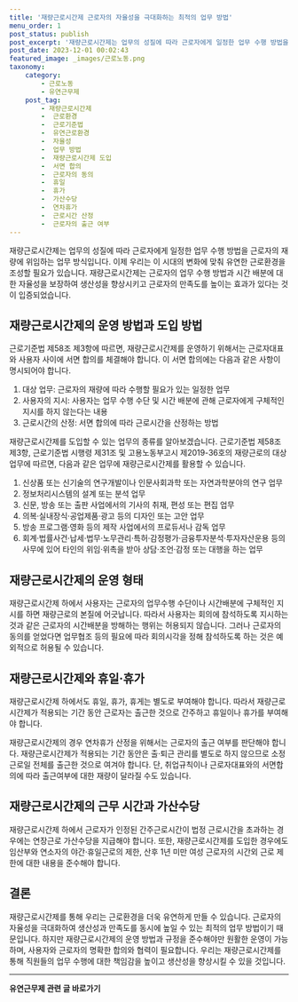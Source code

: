 ```yaml
---
title: '재량근로시간제 근로자의 자율성을 극대화하는 최적의 업무 방법'
menu_order: 1
post_status: publish
post_excerpt: '재량근로시간제는 업무의 성질에 따라 근로자에게 일정한 업무 수행 방법을 근로자의 재량에 위임하는 업무 방식입니다. 이제 우리는 이 시대의 변화에 맞춰 유연한 근로환경을 조성할 필요가 있습니다. 재량근로시간제는 근로자의 업무 수행 방법과 시간 배분에 대한 자율성을 보장하여 생산성을 향상시키고 근로자의 만족도를 높이는 효과가 있다는 것이 입증되었습니다.'
post_date: 2023-12-01 00:02:43
featured_image: _images/근로노동.png
taxonomy:
    category:
        - 근로노동
        - 유연근무제
    post_tag:
        - 재량근로시간제
        -  근로환경
        -  근로기준법
        -  유연근로환경
        -  자율성
        -  업무 방법
        -  재량근로시간제 도입
        -  서면 합의
        -  근로자의 동의
        -  휴일
        -  휴가
        -  가산수당
        -  연차휴가
        -  근로시간 산정
        -  근로자의 출근 여부
---
```



재량근로시간제는 업무의 성질에 따라 근로자에게 일정한 업무 수행 방법을 근로자의 재량에 위임하는 업무 방식입니다. 이제 우리는 이 시대의 변화에 맞춰 유연한 근로환경을 조성할 필요가 있습니다. 재량근로시간제는 근로자의 업무 수행 방법과 시간 배분에 대한 자율성을 보장하여 생산성을 향상시키고 근로자의 만족도를 높이는 효과가 있다는 것이 입증되었습니다.

## 재량근로시간제의 운영 방법과 도입 방법

근로기준법 제58조 제3항에 따르면, 재량근로시간제를 운영하기 위해서는 근로자대표와 사용자 사이에 서면 합의를 체결해야 합니다. 이 서면 합의에는 다음과 같은 사항이 명시되어야 합니다.

1. 대상 업무: 근로자의 재량에 따라 수행할 필요가 있는 일정한 업무
2. 사용자의 지시: 사용자는 업무 수행 수단 및 시간 배분에 관해 근로자에게 구체적인 지시를 하지 않는다는 내용
3. 근로시간의 산정: 서면 합의에 따라 근로시간을 산정하는 방법

재량근로시간제를 도입할 수 있는 업무의 종류를 알아보겠습니다. 근로기준법 제58조 제3항, 근로기준법 시행령 제31조 및 고용노동부고시 제2019-36호의 재량근로의 대상 업무에 따르면, 다음과 같은 업무에 재량근로시간제를 활용할 수 있습니다.

1. 신상품 또는 신기술의 연구개발이나 인문사회과학 또는 자연과학분야의 연구 업무
2. 정보처리시스템의 설계 또는 분석 업무
3. 신문, 방송 또는 출판 사업에서의 기사의 취재, 편성 또는 편집 업무
4. 의복·실내장식·공업제품·광고 등의 디자인 또는 고안 업무
5. 방송 프로그램·영화 등의 제작 사업에서의 프로듀서나 감독 업무
6. 회계·법률사건·납세·법무·노무관리·특허·감정평가·금융투자분석·투자자산운용 등의 사무에 있어 타인의 위임·위촉을 받아 상담·조언·감정 또는 대행을 하는 업무

## 재량근로시간제의 운영 형태

재량근로시간제 하에서 사용자는 근로자의 업무수행 수단이나 시간배분에 구체적인 지시를 하면 재량근로의 본질에 어긋납니다. 따라서 사용자는 회의에 참석하도록 지시하는 것과 같은 근로자의 시간배분을 방해하는 행위는 허용되지 않습니다. 그러나 근로자의 동의를 얻었다면 업무협조 등의 필요에 따라 회의시각을 정해 참석하도록 하는 것은 예외적으로 허용될 수 있습니다.

## 재량근로시간제와 휴일·휴가

재량근로시간제 하에서도 휴일, 휴가, 휴게는 별도로 부여해야 합니다. 따라서 재량근로시간제가 적용되는 기간 동안 근로자는 출근한 것으로 간주하고 휴일이나 휴가를 부여해야 합니다.

재량근로시간제의 경우 연차휴가 산정을 위해서는 근로자의 출근 여부를 판단해야 합니다. 재량근로시간제가 적용되는 기간 동안은 출·퇴근 관리를 별도로 하지 않으므로 소정근로일 전체를 출근한 것으로 여겨야 합니다. 단, 취업규칙이나 근로자대표와의 서면합의에 따라 출근여부에 대한 재량이 달라질 수도 있습니다.

## 재량근로시간제의 근무 시간과 가산수당

재량근로시간제 하에서 근로자가 인정된 간주근로시간이 법정 근로시간을 초과하는 경우에는 연장근로 가산수당을 지급해야 합니다. 또한, 재량근로시간제를 도입한 경우에도 임산부와 연소자의 야간·휴일근로의 제한, 산후 1년 미만 여성 근로자의 시간외 근로 제한에 대한 내용을 준수해야 합니다.

## 결론

재량근로시간제를 통해 우리는 근로환경을 더욱 유연하게 만들 수 있습니다. 근로자의 자율성을 극대화하여 생산성과 만족도를 동시에 높일 수 있는 최적의 업무 방법이기 때문입니다. 하지만 재량근로시간제의 운영 방법과 규정을 준수해야만 원활한 운영이 가능하며, 사용자와 근로자의 명확한 합의와 협력이 필요합니다. 우리는 재량근로시간제를 통해 직원들의 업무 수행에 대한 책임감을 높이고 생산성을 향상시킬 수 있을 것입니다.
<!-- wp:separator -->
<hr class="wp-block-separator has-alpha-channel-opacity"/>
<!-- /wp:separator -->

<!-- wp:group {"backgroundColor":"base","layout":{"type":"constrained"}} -->
<div class="wp-block-group has-base-background-color has-background"><!-- wp:paragraph {"align":"center","fontSize":"medium"} -->
<p class="has-text-align-center has-large-font-size"><strong>유연근무제 관련 글 바로가기</strong></p>
<!-- /wp:paragraph -->


<!-- wp:latest-posts
{"categories":[{"id":11200,"count":19,"description":"","link":"https://uknowlaw.com/category/%ec%9c%a0%ec%97%b0%ea%b7%bc%eb%ac%b4%ec%a0%9c/","name":"유연근무제","slug":"유연근무제","taxonomy":"category","parent":0,"meta":[],"_links":{"self":[{"href":"https://uknowlaw.com/wp-json/wp/v2/categories/11200"}],"collection":[{"href":"https://uknowlaw.com/wp-json/wp/v2/categories"}],"about":[{"href":"https://uknowlaw.com/wp-json/wp/v2/taxonomies/category"}],"wp:post_type":[{"href":"https://uknowlaw.com/wp-json/wp/v2/posts?categories=11200"}],"curies":[{"name":"wp","href":"https://api.w.org/{rel}","templated":true}]}}],"postsToShow":100,"excerptLength":28,"postLayout":"grid","columns":2,"featuredImageAlign":"left","featuredImageSizeSlug":"large","fontSize":"small"} /--></div>
<!-- /wp:group -->